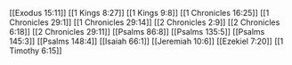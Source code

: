 [[Exodus 15:11]]
[[1 Kings 8:27]]
[[1 Kings 9:8]]
[[1 Chronicles 16:25]]
[[1 Chronicles 29:1]]
[[1 Chronicles 29:14]]
[[2 Chronicles 2:9]]
[[2 Chronicles 6:18]]
[[2 Chronicles 29:11]]
[[Psalms 86:8]]
[[Psalms 135:5]]
[[Psalms 145:3]]
[[Psalms 148:4]]
[[Isaiah 66:1]]
[[Jeremiah 10:6]]
[[Ezekiel 7:20]]
[[1 Timothy 6:15]]
